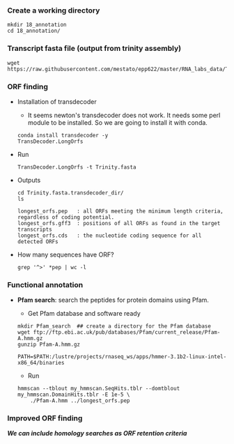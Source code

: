 ### Create a working directory

```{php}
mkdir 18_annotation
cd 18_annotation/
```

### Transcript fasta file (output from trinity assembly)

```{php}
wget https://raw.githubusercontent.com/mestato/epp622/master/RNA_labs_data/Trinity.fasta
```

### ORF finding

* Installation of  transdecoder
    + It seems newton's transdecoder does not work. It needs some perl module to be installed. So we are going to install it with conda.

    ```{R}
    conda install transdecoder -y
    TransDecoder.LongOrfs
    ```

* Run
    ```{php}
    TransDecoder.LongOrfs -t Trinity.fasta
    ```

* Outputs
    
    ```{php}
    cd Trinity.fasta.transdecoder_dir/
    ls
    ```
    
    ```{R}
    longest_orfs.pep   : all ORFs meeting the minimum length criteria, regardless of coding potential.
    longest_orfs.gff3  : positions of all ORFs as found in the target transcripts
    longest_orfs.cds   : the nucleotide coding sequence for all detected ORFs
    ```

* How many sequences have ORF?

    ```{php}
    grep '^>' *pep | wc -l
    ```

### Functional annotation

* __Pfam search__: search the peptides for protein domains using Pfam.

    + Get Pfam database and software ready
    ```{php}
    mkdir Pfam_search  ## create a directory for the Pfam database
    wget ftp://ftp.ebi.ac.uk/pub/databases/Pfam/current_release/Pfam-A.hmm.gz
    gunzip Pfam-A.hmm.gz
    
    PATH=$PATH:/lustre/projects/rnaseq_ws/apps/hmmer-3.1b2-linux-intel-x86_64/binaries
    ```

    + Run
    ```{php}
    hmmscan --tblout my_hmmscan.SeqHits.tblr --domtblout my_hmmscan.DomainHits.tblr -E 1e-5 \
        ./Pfam-A.hmm ../longest_orfs.pep
    ```


### Improved ORF finding

__*We can include homology searches as ORF retention criteria*__



